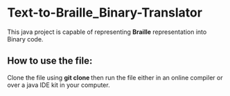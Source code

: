 # Text-to-Braille_Binary-Translator

This java project is capable of representing **Braille** representation into Binary code. 

## How to use the file:
Clone the file using **git clone <url>** then run the file either in an online compiler or over a java IDE kit in your computer.
